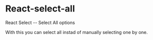 # React-select-all
React Select -- Select All options

With this you can select all instad of manually selecting one by one. 
